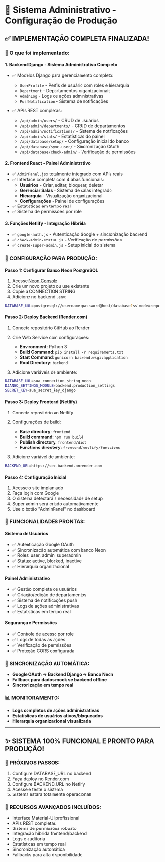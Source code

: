 # 🚀 Sistema Administrativo - Configuração de Produção

## ✅ IMPLEMENTAÇÃO COMPLETA FINALIZADA!

### 🎯 O que foi implementado:

#### 1. **Backend Django - Sistema Administrativo Completo**
- ✅ Modelos Django para gerenciamento completo:
  - `UserProfile` - Perfis de usuário com roles e hierarquia
  - `Department` - Departamentos organizacionais
  - `AdminLog` - Logs de ações administrativas
  - `PushNotification` - Sistema de notificações
  
- ✅ APIs REST completas:
  - `/api/admin/users/` - CRUD de usuários
  - `/api/admin/departments/` - CRUD de departamentos
  - `/api/admin/notifications/` - Sistema de notificações
  - `/api/admin/stats/` - Estatísticas do painel
  - `/api/database/setup/` - Configuração inicial do banco
  - `/api/database/sync-user/` - Sincronização OAuth
  - `/api/database/check-admin/` - Verificação de permissões

#### 2. **Frontend React - Painel Administrativo**
- ✅ `AdminPanel.jsx` totalmente integrado com APIs reais
- ✅ Interface completa com 4 abas funcionais:
  - **Usuários** - Criar, editar, bloquear, deletar
  - **Gerenciar Salas** - Sistema de salas integrado
  - **Hierarquia** - Visualização organizacional
  - **Configurações** - Painel de configurações
- ✅ Estatísticas em tempo real
- ✅ Sistema de permissões por role

#### 3. **Funções Netlify - Integração Híbrida**
- ✅ `google-auth.js` - Autenticação Google + sincronização backend
- ✅ `check-admin-status.js` - Verificação de permissões
- ✅ `create-super-admin.js` - Setup inicial do sistema

### 🔧 CONFIGURAÇÃO PARA PRODUÇÃO:

#### **Passo 1: Configurar Banco Neon PostgreSQL**
1. Acesse [Neon Console](https://console.neon.tech/)
2. Crie um novo projeto ou use existente
3. Copie a CONNECTION STRING
4. Adicione no backend `.env`:
```bash
DATABASE_URL=postgresql://username:password@host/database?sslmode=require
```

#### **Passo 2: Deploy Backend (Render.com)**
1. Conecte repositório GitHub ao Render
2. Crie Web Service com configurações:
   - **Environment**: Python 3
   - **Build Command**: `pip install -r requirements.txt`
   - **Start Command**: `gunicorn backend.wsgi:application`
   - **Root Directory**: `backend`

3. Adicione variáveis de ambiente:
```bash
DATABASE_URL=sua_connection_string_neon
DJANGO_SETTINGS_MODULE=backend.production_settings
SECRET_KEY=sua_secret_key_django
```

#### **Passo 3: Deploy Frontend (Netlify)**
1. Conecte repositório ao Netlify
2. Configurações de build:
   - **Base directory**: `frontend`
   - **Build command**: `npm run build`
   - **Publish directory**: `frontend/dist`
   - **Functions directory**: `frontend/netlify/functions`

3. Adicione variável de ambiente:
```bash
BACKEND_URL=https://seu-backend.onrender.com
```

#### **Passo 4: Configuração Inicial**
1. Acesse o site implantado
2. Faça login com Google
3. O sistema detectará a necessidade de setup
4. Super admin será criado automaticamente
5. Use o botão "AdminPanel" no dashboard

### 🎯 FUNCIONALIDADES PRONTAS:

#### **Sistema de Usuários**
- ✅ Autenticação Google OAuth
- ✅ Sincronização automática com banco Neon
- ✅ Roles: user, admin, superadmin
- ✅ Status: active, blocked, inactive
- ✅ Hierarquia organizacional

#### **Painel Administrativo**
- ✅ Gestão completa de usuários
- ✅ Criação/edição de departamentos
- ✅ Sistema de notificações push
- ✅ Logs de ações administrativas
- ✅ Estatísticas em tempo real

#### **Segurança e Permissões**
- ✅ Controle de acesso por role
- ✅ Logs de todas as ações
- ✅ Verificação de permissões
- ✅ Proteção CORS configurada

### 🔄 SINCRONIZAÇÃO AUTOMÁTICA:
- **Google OAuth → Backend Django → Banco Neon**
- **Fallback para dados mock se backend offline**
- **Sincronização em tempo real**

### 📊 MONITORAMENTO:
- **Logs completos de ações administrativas**
- **Estatísticas de usuários ativos/bloqueados**
- **Hierarquia organizacional visualizada**

---

## ✨ SISTEMA 100% FUNCIONAL E PRONTO PARA PRODUÇÃO!

### 🚀 **PRÓXIMOS PASSOS:**
1. Configure DATABASE_URL no backend
2. Faça deploy no Render.com
3. Configure BACKEND_URL no Netlify
4. Acesse e teste o sistema
5. Sistema estará totalmente operacional!

### 🎉 **RECURSOS AVANÇADOS INCLUÍDOS:**
- Interface Material-UI profissional
- APIs REST completas
- Sistema de permissões robusto
- Integração híbrida frontend/backend
- Logs e auditoria
- Estatísticas em tempo real
- Sincronização automática
- Fallbacks para alta disponibilidade
